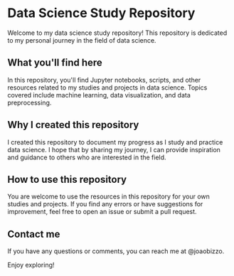 # Data Science Study Repository

Welcome to my data science study repository! This repository is dedicated to my personal journey in the field of data science.

## What you'll find here

In this repository, you'll find Jupyter notebooks, scripts, and other resources related to my studies and projects in data science. Topics covered include machine learning, data visualization, and data preprocessing.

## Why I created this repository

I created this repository to document my progress as I study and practice data science. I hope that by sharing my journey, I can provide inspiration and guidance to others who are interested in the field.

## How to use this repository

You are welcome to use the resources in this repository for your own studies and projects. If you find any errors or have suggestions for improvement, feel free to open an issue or submit a pull request.

## Contact me

If you have any questions or comments, you can reach me at @joaobizzo.

Enjoy exploring!
